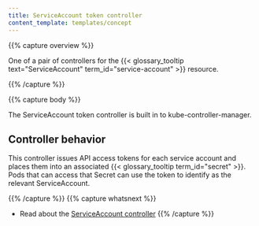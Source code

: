 ```yaml
---
title: ServiceAccount token controller
content_template: templates/concept
---
```


{{% capture overview %}}

One of a pair of controllers for the {{< glossary_tooltip text="ServiceAccount" term_id="service-account" >}}
resource.

{{% /capture %}}

{{% capture body %}}

The ServiceAccount token controller is built in to kube-controller-manager.

## Controller behavior

This controller issues API access tokens for each service account and places them into
an associated {{< glossary_tooltip term_id="secret" >}}. Pods that can access that Secret
can use the token to identify as the relevant ServiceAccount.

{{% /capture %}}
{{% capture whatsnext %}}
* Read about the [ServiceAccount controller](/docs/reference/controllers/serviceaccount/)
{{% /capture %}}

